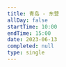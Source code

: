 ```yaml
---
title: 青岛 - 东营
allDay: false
startTime: 10:00
endTime: 15:00
date: 2023-06-13
completed: null
type: single
---
```

